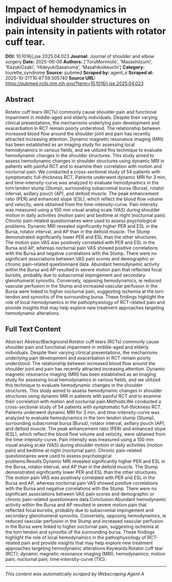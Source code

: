 # Impact of hemodynamics in individual shoulder structures on pain intensity in patients with rotator cuff tear.

**DOI:** 10.1016/j.jse.2025.04.023
**Journal:** Journal of shoulder and elbow surgery
**Date:** 2025-06-06
**Authors:** ['ToruMorimoto', 'MasashiIzumi', 'KazukiOzaki', 'HideyukiSasanuma', 'MasahikoIkeuchi']
**Category:** tourette_syndrome
**Source:** pubmed
**Scraped by:** agent_a
**Scraped at:** 2025-10-21T10:47:59.505740
**Source URL:** https://pubmed.ncbi.nlm.nih.gov/?term=10.1016/j.jse.2025.04.023

## Abstract

Rotator cuff tears (RCTs) commonly cause shoulder pain and functional impairment in middle-aged and elderly individuals. Despite their varying clinical presentations, the mechanisms underlying pain development and exacerbation in RCT remain poorly understood. The relationship between increased blood flow around the shoulder joint and pain has recently attracted increasing attention. Dynamic magnetic resonance imaging (MRI) has been established as an imaging study for assessing local hemodynamics in various fields, and we utilized this technique to evaluate hemodynamic changes in the shoulder structures. This study aimed to assess hemodynamic changes in shoulder structures using dynamic MRI in patients with painful RCT and to examine their correlation with motion and nocturnal pain.
We conducted a cross-sectional study of 54 patients with symptomatic full-thickness RCT. Patients underwent dynamic MRI for 3 min, and time-intensity-curve was analyzed to evaluate hemodynamics in the torn tendon stump (Stump), surrounding subacromial bursa (Bursa), rotator interval, axillary pouch (AP), and deltoid muscle. The peak enhancement ratio (PER) and enhanced slope (ESL), which reflect the blood flow volume and velocity, were obtained from the time-intensity-curve. Pain intensity was measured using a 100 mm visual analog scale (VAS) during shoulder motion in daily activities (motion pain) and bedtime at night (nocturnal pain). Chronic pain-related questionnaires were used to assess psychological problems.
Dynamic MRI revealed significantly higher PER and ESL in the Bursa, rotator interval, and AP than in the deltoid muscle. The Stump demonstrated significantly lower PER and ESL than the other structures. The motion pain VAS was positively correlated with PER and ESL in the Bursa and AP, whereas nocturnal pain VAS showed positive correlations with the Bursa and negative correlations with the Stump. There were no significant associations between VAS pain scores and demographic or chronic pain-related questionnaire data.
Abundant hemodynamic activity within the Bursa and AP resulted in severe motion pain that reflected focal bursitis, probably due to subacromial impingement and secondary glenohumeral synovitis. Conversely, opposing hemodynamics, ie reduced vascular perfusion in the Stump and increased vascular perfusion in the Bursa were linked to higher nocturnal pain, suggesting ischemia at the torn tendon and synovitis of the surrounding bursa. These findings highlight the role of local hemodynamics in the pathophysiology of RCT-related pain and provide insights that may help explore new treatment approaches targeting hemodynamic alterations.

## Full Text Content

Abstract AbstractBackground:Rotator cuff tears (RCTs) commonly cause shoulder pain and functional impairment in middle-aged and elderly individuals. Despite their varying clinical presentations, the mechanisms underlying pain development and exacerbation in RCT remain poorly understood. The relationship between increased blood flow around the shoulder joint and pain has recently attracted increasing attention. Dynamic magnetic resonance imaging (MRI) has been established as an imaging study for assessing local hemodynamics in various fields, and we utilized this technique to evaluate hemodynamic changes in the shoulder structures. This study aimed to assess hemodynamic changes in shoulder structures using dynamic MRI in patients with painful RCT and to examine their correlation with motion and nocturnal pain.Methods:We conducted a cross-sectional study of 54 patients with symptomatic full-thickness RCT. Patients underwent dynamic MRI for 3 min, and time-intensity-curve was analyzed to evaluate hemodynamics in the torn tendon stump (Stump), surrounding subacromial bursa (Bursa), rotator interval, axillary pouch (AP), and deltoid muscle. The peak enhancement ratio (PER) and enhanced slope (ESL), which reflect the blood flow volume and velocity, were obtained from the time-intensity-curve. Pain intensity was measured using a 100 mm visual analog scale (VAS) during shoulder motion in daily activities (motion pain) and bedtime at night (nocturnal pain). Chronic pain-related questionnaires were used to assess psychological problems.Results:Dynamic MRI revealed significantly higher PER and ESL in the Bursa, rotator interval, and AP than in the deltoid muscle. The Stump demonstrated significantly lower PER and ESL than the other structures. The motion pain VAS was positively correlated with PER and ESL in the Bursa and AP, whereas nocturnal pain VAS showed positive correlations with the Bursa and negative correlations with the Stump. There were no significant associations between VAS pain scores and demographic or chronic pain-related questionnaire data.Conclusion:Abundant hemodynamic activity within the Bursa and AP resulted in severe motion pain that reflected focal bursitis, probably due to subacromial impingement and secondary glenohumeral synovitis. Conversely, opposing hemodynamics, ie reduced vascular perfusion in the Stump and increased vascular perfusion in the Bursa were linked to higher nocturnal pain, suggesting ischemia at the torn tendon and synovitis of the surrounding bursa. These findings highlight the role of local hemodynamics in the pathophysiology of RCT-related pain and provide insights that may help explore new treatment approaches targeting hemodynamic alterations.Keywords:Rotator cuff tear (RCT); dynamic magnetic resonance imaging (MRI); hemodynamics; motion pain; nocturnal pain; time-intensity-curve (TIC).

---
*This content was automatically scraped by Webscraping Agent A*
